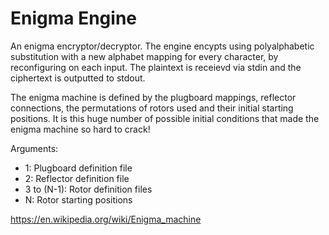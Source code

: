 # Enigma Engine
An enigma encryptor/decryptor. The engine encypts using polyalphabetic substitution with a new alphabet mapping for every character, by reconfiguring on each input. The plaintext is receievd via stdin and the ciphertext is outputted to stdout.

The enigma machine is defined by the plugboard mappings, reflector connections, the permutations of rotors used and their initial starting positions. It is this huge number of possible initial conditions that made the enigma machine so hard to crack!

Arguments:
- 1: Plugboard definition file
- 2: Reflector definition file
- 3 to (N-1): Rotor definition files
- N: Rotor starting positions

https://en.wikipedia.org/wiki/Enigma_machine
